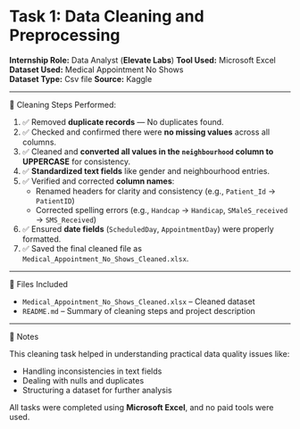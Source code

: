 # Task 1: Data Cleaning and Preprocessing

**Internship Role:** Data Analyst (**Elevate Labs**)
**Tool Used:** Microsoft Excel  
**Dataset Used:** Medical Appointment No Shows  
**Dataset Type:** Csv file
**Source:** Kaggle

---

🧹 Cleaning Steps Performed:

1. ✅ Removed **duplicate records** — No duplicates found.
2. ✅ Checked and confirmed there were **no missing values** across all columns.
3. ✅ Cleaned and **converted all values in the `neighbourhood` column to UPPERCASE** for consistency.
4. ✅ **Standardized text fields** like gender and neighbourhood entries.
5. ✅ Verified and corrected **column names**:
   - Renamed headers for clarity and consistency (e.g., `Patient_Id` → `PatientID`)
   - Corrected spelling errors (e.g., `Handcap` → `Handicap`, `SMaleS_received` → `SMS_Received`)
6. ✅ Ensured **date fields** (`ScheduledDay`, `AppointmentDay`) were properly formatted.
7. ✅ Saved the final cleaned file as `Medical_Appointment_No_Shows_Cleaned.xlsx`.

---

📁 Files Included

- `Medical_Appointment_No_Shows_Cleaned.xlsx` – Cleaned dataset
- `README.md` – Summary of cleaning steps and project description

---

📌 Notes

This cleaning task helped in understanding practical data quality issues like:
- Handling inconsistencies in text fields
- Dealing with nulls and duplicates
- Structuring a dataset for further analysis

All tasks were completed using **Microsoft Excel**, and no paid tools were used.

